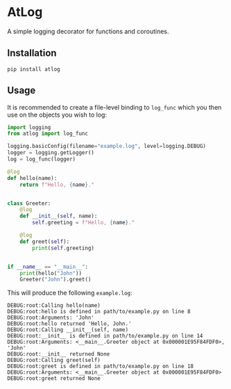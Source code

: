 # AtLog

A simple logging decorator for functions and coroutines.

## Installation

`pip install atlog`

## Usage

It is recommended to create a file-level binding to `log_func` which you then use on the objects you wish to log:

```py
import logging
from atlog import log_func

logging.basicConfig(filename="example.log", level=logging.DEBUG)
logger = logging.getLogger()
log = log_func(logger)

@log
def hello(name):
    return f"Hello, {name}."


class Greeter:
    @log
    def __init__(self, name):
        self.greeting = f"Hello, {name}."

    @log
    def greet(self):
        print(self.greeting)


if __name__ == "__main__":
    print(hello("John"))
    Greeter("John").greet()
```

This will produce the following `example.log`:
```
DEBUG:root:Calling hello(name)
DEBUG:root:hello is defined in path/to/example.py on line 8
DEBUG:root:Arguments: 'John'
DEBUG:root:hello returned 'Hello, John.'
DEBUG:root:Calling __init__(self, name)
DEBUG:root:__init__ is defined in path/to/example.py on line 14
DEBUG:root:Arguments: <__main__.Greeter object at 0x000001E95F84FDF0>, 'John'
DEBUG:root:__init__ returned None
DEBUG:root:Calling greet(self)
DEBUG:root:greet is defined in path/to/example.py on line 18
DEBUG:root:Arguments: <__main__.Greeter object at 0x000001E95F84FDF0>
DEBUG:root:greet returned None
```
